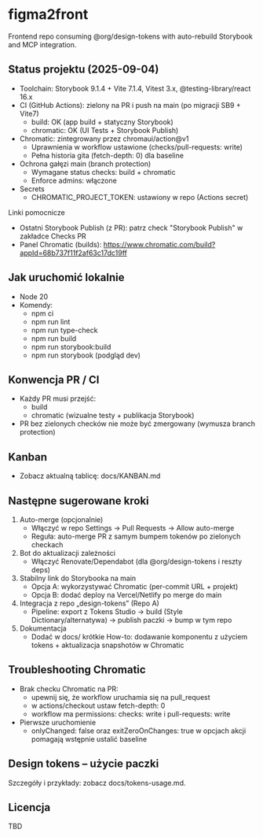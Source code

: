 # figma2front

Frontend repo consuming @org/design-tokens with auto-rebuild Storybook and MCP integration.

## Status projektu (2025-09-04)
- Toolchain: Storybook 9.1.4 + Vite 7.1.4, Vitest 3.x, @testing-library/react 16.x
- CI (GitHub Actions): zielony na PR i push na main (po migracji SB9 + Vite7)
  - build: OK (app build + statyczny Storybook)
  - chromatic: OK (UI Tests + Storybook Publish)
- Chromatic: zintegrowany przez chromaui/action@v1
  - Uprawnienia w workflow ustawione (checks/pull-requests: write)
  - Pełna historia gita (fetch-depth: 0) dla baseline
- Ochrona gałęzi main (branch protection)
  - Wymagane status checks: build + chromatic
  - Enforce admins: włączone
- Secrets
  - CHROMATIC_PROJECT_TOKEN: ustawiony w repo (Actions secret)

Linki pomocnicze
- Ostatni Storybook Publish (z PR): patrz check "Storybook Publish" w zakładce Checks PR
- Panel Chromatic (builds): https://www.chromatic.com/build?appId=68b737f11f2af63c17dc19ff

## Jak uruchomić lokalnie
- Node 20
- Komendy:
  - npm ci
  - npm run lint
  - npm run type-check
  - npm run build
  - npm run storybook:build
  - npm run storybook (podgląd dev)

## Konwencja PR / CI
- Każdy PR musi przejść:
  - build
  - chromatic (wizualne testy + publikacja Storybook)
- PR bez zielonych checków nie może być zmergowany (wymusza branch protection)

## Kanban
- Zobacz aktualną tablicę: docs/KANBAN.md

## Następne sugerowane kroki
1) Auto-merge (opcjonalnie)
   - Włączyć w repo Settings → Pull Requests → Allow auto-merge
   - Reguła: auto-merge PR z samym bumpem tokenów po zielonych checkach
2) Bot do aktualizacji zależności
   - Włączyć Renovate/Dependabot (dla @org/design-tokens i reszty deps)
3) Stabilny link do Storybooka na main
   - Opcja A: wykorzystywać Chromatic (per-commit URL + projekt)
   - Opcja B: dodać deploy na Vercel/Netlify po merge do main
4) Integracja z repo „design-tokens” (Repo A)
   - Pipeline: export z Tokens Studio → build (Style Dictionary/alternatywa) → publish paczki → bump w tym repo
5) Dokumentacja
   - Dodać w docs/ krótkie How-to: dodawanie komponentu z użyciem tokens + aktualizacja snapshotów w Chromatic

## Troubleshooting Chromatic
- Brak checku Chromatic na PR:
  - upewnij się, że workflow uruchamia się na pull_request
  - w actions/checkout ustaw fetch-depth: 0
  - workflow ma permissions: checks: write i pull-requests: write
- Pierwsze uruchomienie
  - onlyChanged: false oraz exitZeroOnChanges: true w opcjach akcji pomagają wstępnie ustalić baseline

## Design tokens – użycie paczki
Szczegóły i przykłady: zobacz docs/tokens-usage.md.

## Licencja
TBD
